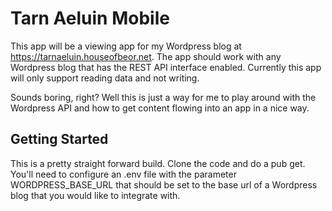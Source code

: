 # Tarn Aeluin Mobile

This app will be a viewing app for my Wordpress blog at https://tarnaeluin.houseofbeor.net. The app
should work with any Wordpress blog that has the REST API interface enabled. Currently this app will
only support reading data and not writing.

Sounds boring, right? Well this is just a way for me to play around with the Wordpress API and how
to get content flowing into an app in a nice way.

## Getting Started

This is a pretty straight forward build. Clone the code and do a pub get. You'll need to configure
an .env file with the parameter WORDPRESS_BASE_URL that should be set to the base url of a Wordpress blog
that you would like to integrate with.
